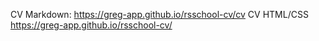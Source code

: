 CV Markdown:
https://greg-app.github.io/rsschool-cv/cv 
CV HTML/CSS
https://greg-app.github.io/rsschool-cv/
